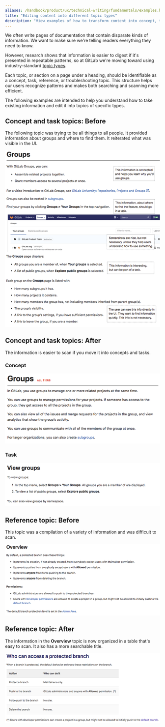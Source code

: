 ```yaml
---
aliases: /handbook/product/ux/technical-writing/fundamentals/examples.html
title: "Editing content into different topic types"
description: "View examples of how to transform content into concept, task, reference, and troubleshooting topics."
---
```








We often write pages of documentation that contain disparate kinds of information.
We want to make sure we're telling readers everything they need to know.

However, research shows that information is easier to digest if it's presented in
repeatable patterns, so at GitLab we're moving toward using industry-standard
[topic types](https://docs.gitlab.com/ee/development/documentation/structure.html).

Each topic, or section on a page under a heading, should be identifiable as a concept, task, reference, or
troubleshooting topic. This structure helps our users recognize patterns and
makes both searching and scanning more efficient.

The following examples are intended to help you understand how to take
existing information and edit it into topics of specific types.

## Concept and task topics: Before

The following topic was trying to be all things to all people. It provided information about groups
and where to find them. It reiterated what was visible in the UI.

![An example concept and task](example_1.png)

## Concept and task topics: After

The information is easier to scan if you move it into concepts and tasks.

### Concept

![A concept example after it's been corrected](example_1_after_concept.png)

### Task

![A task example after it's been corrected](example_1_after_task.png)

## Reference topic: Before

This topic was a compilation of a variety of information and was difficult to scan.

![An example of a reference topic](reference_example1.png)

## Reference topic: After

The information in the **Overview** topic is now organized in a table
that's easy to scan. It also has a more searchable title.

![An example of a corrected reference topic](reference_example2.png)
